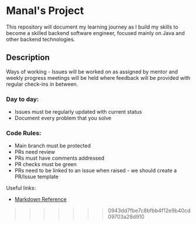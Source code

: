 
# Manal's Project

This repository will document my learning journey as I build my skills to become a skilled backend software engineer, focused mainly on Java and other backend technologies.

## Description
Ways of working - Issues will be worked on as assigned by mentor and weekly progress meetings will be held where feedback will be provided with regular check-ins in between.

### Day to day:

* Issues must be regularly updated with current status
* Document every problem that you solve

### Code Rules:
* Main branch must be protected
* PRs need review
* PRs must have comments addressed
* PR checks must be green
* PRs need to be linked to an issue when raised - we should create a PR/Issue template

Useful links:
* [Markdown Reference](https://www.markdownguide.org/cheat-sheet/)
                                                                            

>>>>>>> 0943dd7fbe7c8bfbb4f12e9b40cd09703a28d910
